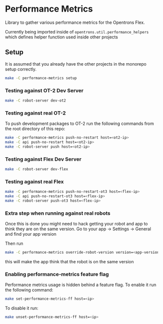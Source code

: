 # Performance Metrics

Library to gather various performance metrics for the Opentrons Flex.

Currently being imported inside of `opentrons.util.performance_helpers` which defines
helper function used inside other projects

## Setup

It is assumed that you already have the other projects in the monorepo setup correctly.

```bash
make -C performance-metrics setup
```

### Testing against OT-2 Dev Server

```bash
make -C robot-server dev-ot2
```

### Testing against real OT-2

To push development packages to OT-2 run the following commands from the root directory of this repo:

```bash
make -C performance-metrics push-no-restart host=<ot2-ip>
make -C api push-no-restart host=<ot2-ip>
make -C robot-server push host=<ot2-ip>
```

### Testing against Flex Dev Server

```bash
make -C robot-server dev-flex
```

### Testing against real Flex

```bash
make -C performance-metrics push-no-restart-ot3 host=<flex-ip>
make -C api push-no-restart-ot3 host=<flex-ip>
make -C robot-server push-ot3 host=<flex-ip>
```

### Extra step when running against real robots

Once this is done you might need to hack getting your robot and app to think they are on the same version.
Go to your app -> Settings -> General and find your app version

Then run

```bash
make -C performance-metrics override-robot-version version=<app-version> host=<robot-ip>
```

this will make the app think that the robot is on the same version

### Enabling performance-metrics feature flag

Performance metrics usage is hidden behind a feature flag. To enable it run the following command:

```bash
make set-performance-metrics-ff host=<ip>
```

To disable it run:

```bash
make unset-performance-metrics-ff host=<ip>
```
